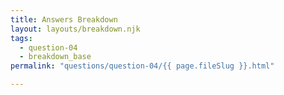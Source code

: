 ```yaml
---
title: Answers Breakdown
layout: layouts/breakdown.njk
tags:
  - question-04
  - breakdown_base
permalink: "questions/question-04/{{ page.fileSlug }}.html"

---
```

